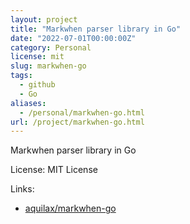 ```yaml
---
layout: project
title: "Markwhen parser library in Go"
date: "2022-07-01T00:00:00Z"
category: Personal
license: mit
slug: markwhen-go
tags:
  - github
  - Go
aliases:
  - /personal/markwhen-go.html
url: /project/markwhen-go.html
---
```


Markwhen parser library in Go

License: MIT License

Links:

* [aquilax/markwhen-go](https://github.com/aquilax/markwhen-go)

